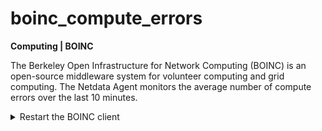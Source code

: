 # boinc_compute_errors

**Computing | BOINC**

The Berkeley Open Infrastructure for Network Computing (BOINC) is an open-source middleware system
for volunteer computing and grid computing. The Netdata Agent monitors the average number of compute
errors over the last 10 minutes.

<details>

<summary>Restart the BOINC client</summary>

1. Abort the running task 

2. Restart BOINC client, in most of the linux distros

    ```
    root@netdata # /etc/init.d/boinc-client restart
    ```

</details>


